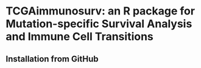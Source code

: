 # TCGAimmunosurv: an R package for Mutation-specific Survival Analysis and Immune Cell Transitions

## Installation from GitHub
